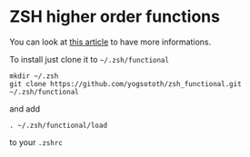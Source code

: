 # ZSH higher order functions

You can look at [this article] to have more informations.

To install just clone it to `~/.zsh/functional`

    mkdir ~/.zsh
    git clone https://github.com/yogsototh/zsh_functional.git ~/.zsh/functional

and add

    . ~/.zsh/functional/load

to your `.zshrc`

[this article]: http://yannesposito.com/Scratch/en/blog/Higher-order-function-in-zsh/
